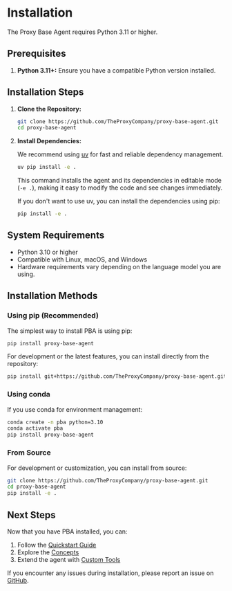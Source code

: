 # Installation

The Proxy Base Agent requires Python 3.11 or higher.

## Prerequisites

1.  **Python 3.11+:** Ensure you have a compatible Python version installed.

## Installation Steps

1.  **Clone the Repository:**
    ```bash
    git clone https://github.com/TheProxyCompany/proxy-base-agent.git
    cd proxy-base-agent
    ```

2.  **Install Dependencies:**

    We recommend using [uv](https://docs.astral.sh/uv/) for fast and reliable dependency management.
    ```bash
    uv pip install -e .
    ```
    This command installs the agent and its dependencies in editable mode (`-e .`), making it easy to modify the code and see changes immediately.

    If you don't want to use uv, you can install the dependencies using pip:
    ```bash
    pip install -e .
    ```

## System Requirements

- Python 3.10 or higher
- Compatible with Linux, macOS, and Windows
- Hardware requirements vary depending on the language model you are using.

## Installation Methods

### Using pip (Recommended)

The simplest way to install PBA is using pip:

```bash
pip install proxy-base-agent
```

For development or the latest features, you can install directly from the repository:

```bash
pip install git+https://github.com/TheProxyCompany/proxy-base-agent.git
```

### Using conda

If you use conda for environment management:

```bash
conda create -n pba python=3.10
conda activate pba
pip install proxy-base-agent
```

### From Source

For development or customization, you can install from source:

```bash
git clone https://github.com/TheProxyCompany/proxy-base-agent.git
cd proxy-base-agent
pip install -e .
```

## Next Steps

Now that you have PBA installed, you can:

1. Follow the [Quickstart Guide](quickstart.md)
2. Explore the [Concepts](concepts/overview.md)
3. Extend the agent with [Custom Tools](extending/custom-tools.md)

If you encounter any issues during installation, please report an issue on [GitHub](https://github.com/TheProxyCompany/proxy-base-agent/issues).

